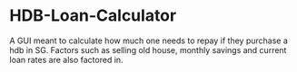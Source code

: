 # HDB-Loan-Calculator
A GUI meant to calculate how much one needs to repay if they purchase a hdb in SG. Factors such as selling old house, monthly savings and current loan rates are also factored in.
